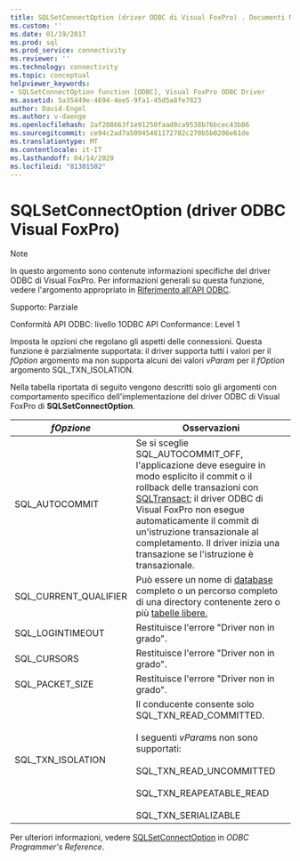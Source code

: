 ```yaml
---
title: SQLSetConnectOption (driver ODBC di Visual FoxPro) . Documenti Microsoft
ms.custom: ''
ms.date: 01/19/2017
ms.prod: sql
ms.prod_service: connectivity
ms.reviewer: ''
ms.technology: connectivity
ms.topic: conceptual
helpviewer_keywords:
- SQLSetConnectOption function [ODBC], Visual FoxPro ODBC Driver
ms.assetid: 5a35449e-4694-4ee5-9fa1-45d5a8fe7823
author: David-Engel
ms.author: v-daenge
ms.openlocfilehash: 2af208663f1e91250faad0ca9538b76bcec43b06
ms.sourcegitcommit: ce94c2ad7a50945481172782c270b5b0206e61de
ms.translationtype: MT
ms.contentlocale: it-IT
ms.lasthandoff: 04/14/2020
ms.locfileid: "81301502"
---
```

# <a name="sqlsetconnectoption-visual-foxpro-odbc-driver"></a>SQLSetConnectOption (driver ODBC Visual FoxPro)
> [!NOTE]  
>  In questo argomento sono contenute informazioni specifiche del driver ODBC di Visual FoxPro. Per informazioni generali su questa funzione, vedere l'argomento appropriato in [Riferimento all'API ODBC](../../odbc/reference/syntax/odbc-api-reference.md).  
  
 Supporto: Parziale  
  
 Conformità API ODBC: livello 1ODBC API Conformance: Level 1  
  
 Imposta le opzioni che regolano gli aspetti delle connessioni. Questa funzione è parzialmente supportata: il driver supporta tutti i valori per il *fOption* argomento ma non supporta alcuni dei valori *vParam* per il *fOption* argomento SQL_TXN_ISOLATION.  
  
 Nella tabella riportata di seguito vengono descritti solo gli argomenti con comportamento specifico dell'implementazione del driver ODBC di Visual FoxPro di **SQLSetConnectOption**.  
  
|*fOpzione*|Osservazioni|  
|---------------|-------------|  
|SQL_AUTOCOMMIT|Se si sceglie SQL_AUTOCOMMIT_OFF, l'applicazione deve eseguire in modo esplicito il commit o il rollback delle transazioni con [SQLTransact](../../odbc/microsoft/sqltransact-visual-foxpro-odbc-driver.md); il driver ODBC di Visual FoxPro non esegue automaticamente il commit di un'istruzione transazionale al completamento. Il driver inizia una transazione se l'istruzione è transazionale.|  
|SQL_CURRENT_QUALIFIER|Può essere un nome di [database](../../odbc/microsoft/visual-foxpro-terminology.md) completo o un percorso completo di una directory contenente zero o più [tabelle libere.](../../odbc/microsoft/visual-foxpro-terminology.md)|  
|SQL_LOGINTIMEOUT|Restituisce l'errore "Driver non in grado".|  
|SQL_CURSORS|Restituisce l'errore "Driver non in grado".|  
|SQL_PACKET_SIZE|Restituisce l'errore "Driver non in grado".|  
|SQL_TXN_ISOLATION|Il conducente consente solo SQL_TXN_READ_COMMITTED.<br /><br /> I seguenti *vParam*s non sono supportati:<br /><br /> SQL_TXN_READ_UNCOMMITTED<br /><br /> SQL_TXN_REAPEATABLE_READ<br /><br /> SQL_TXN_SERIALIZABLE|  
  
 Per ulteriori informazioni, vedere [SQLSetConnectOption](../../odbc/reference/syntax/sqlsetconnectoption-function.md) in *ODBC Programmer's Reference*.
